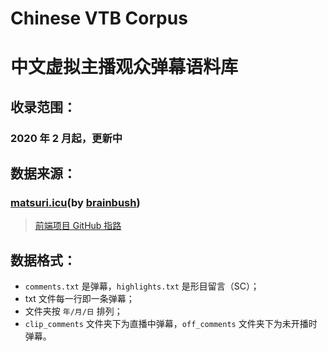 # Chinese VTB Corpus  
# 中文虚拟主播观众弹幕语料库  
## 收录范围：  
### 2020 年 2 月起，更新中
## 数据来源：  
### [matsuri.icu](https://matsuri.icu/)(by [brainbush](https://github.com/brainbush))  
> [前端项目 GitHub 指路](https://github.com/brainbush/matsuri.icu)  

## 数据格式：   
- `comments.txt` 是弹幕，`highlights.txt` 是形目留言（SC）； 
- txt 文件每一行即一条弹幕；  
- 文件夹按 `年/月/日` 排列；  
- `clip_comments` 文件夹下为直播中弹幕，`off_comments` 文件夹下为未开播时弹幕。  

